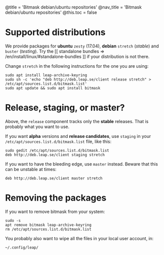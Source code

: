 @title = 'Bitmask debian/ubuntu repositories'
@nav_title = 'Bitmask debian/ubuntu repositories'
@this.toc = false

# Supported distributions

We provide packages for **ubuntu** ``zesty`` (17.04), **debian** ``stretch`` (*stable*) and ``buster`` (*testing*).
Try the [[ standalone bundles => /en/install/linux/#standalone-bundles ]] if your distribution is not there.

Change ``stretch`` in the following instructions for the one you are using:

```
sudo apt install leap-archive-keyring
sudo sh -c 'echo "deb http://deb.leap.se/client release stretch" > /etc/apt/sources.list.d/bitmask.list'
sudo apt update && sudo apt install bitmask
```

# Release, staging, or master?

Above, the ``release`` component tracks only the **stable** releases. That is probably what you want to use.

If you want **alpha** versions and **release candidates**, use ``staging`` in your ``/etc/apt/sources.list.d/bitmask.list`` file, like this:

```
sudo gedit /etc/apt/sources.list.d/bitmask.list
deb http://deb.leap.se/client staging stretch
```

If you want to have the bleeding edge, use ``master`` instead. Beware that this can be unstable at times:

```
deb http://deb.leap.se/client master stretch
```


# Removing the packages 

If you want to remove bitmask from your system:

```
sudo -s
apt remove bitmask leap-archive-keyring
rm /etc/apt/sources.list.d/bitmask.list
```

You probably also want to wipe all the files in your local user account, in:


```
~/.config/leap/
```
